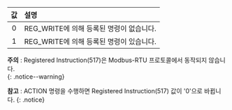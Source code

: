 
| 값   | 설명                                |
| :--: | :---------------------------------- |
| 0    | REG_WRITE에 의해 등록된 명령이 없습니다. |
| 1    | REG_WRITE에 의해 등록된 명령이 있습니다. |

**주의** : Registered Instruction(517)은 Modbus-RTU 프로토콜에서 동작되지 않습니다.   
{: .notice--warning}

**참고** : ACTION 명령을 수행하면 Registered Instruction(517) 값이 '0'으로 바뀝니다.
{: .notice}
